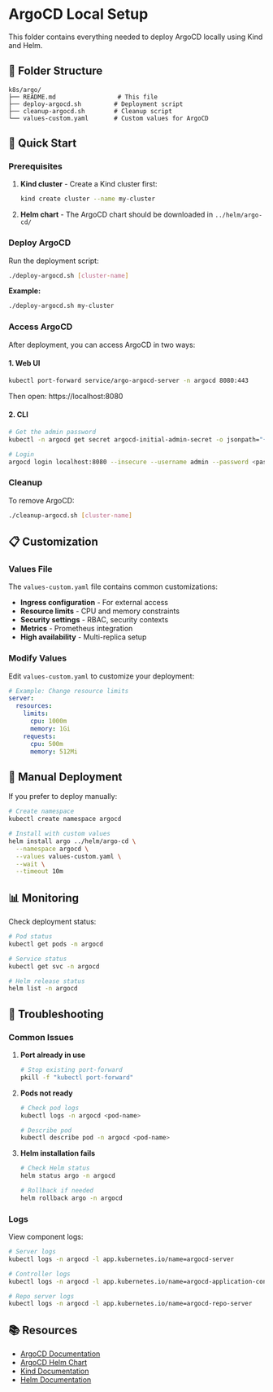 # ArgoCD Local Setup

This folder contains everything needed to deploy ArgoCD locally using Kind and Helm.

## 📁 Folder Structure

```
k8s/argo/
├── README.md                 # This file
├── deploy-argocd.sh         # Deployment script
├── cleanup-argocd.sh        # Cleanup script
└── values-custom.yaml       # Custom values for ArgoCD
```

## 🚀 Quick Start

### Prerequisites

1. **Kind cluster** - Create a Kind cluster first:
   ```bash
   kind create cluster --name my-cluster
   ```

2. **Helm chart** - The ArgoCD chart should be downloaded in `../helm/argo-cd/`

### Deploy ArgoCD

Run the deployment script:
```bash
./deploy-argocd.sh [cluster-name]
```

**Example:**
```bash
./deploy-argocd.sh my-cluster
```

### Access ArgoCD

After deployment, you can access ArgoCD in two ways:

#### 1. Web UI
```bash
kubectl port-forward service/argo-argocd-server -n argocd 8080:443
```
Then open: https://localhost:8080

#### 2. CLI
```bash
# Get the admin password
kubectl -n argocd get secret argocd-initial-admin-secret -o jsonpath="{.data.password}" | base64 -d

# Login
argocd login localhost:8080 --insecure --username admin --password <password>
```

### Cleanup

To remove ArgoCD:
```bash
./cleanup-argocd.sh [cluster-name]
```

## 📋 Customization

### Values File

The `values-custom.yaml` file contains common customizations:

- **Ingress configuration** - For external access
- **Resource limits** - CPU and memory constraints
- **Security settings** - RBAC, security contexts
- **Metrics** - Prometheus integration
- **High availability** - Multi-replica setup

### Modify Values

Edit `values-custom.yaml` to customize your deployment:

```yaml
# Example: Change resource limits
server:
  resources:
    limits:
      cpu: 1000m
      memory: 1Gi
    requests:
      cpu: 500m
      memory: 512Mi
```

## 🔧 Manual Deployment

If you prefer to deploy manually:

```bash
# Create namespace
kubectl create namespace argocd

# Install with custom values
helm install argo ../helm/argo-cd \
  --namespace argocd \
  --values values-custom.yaml \
  --wait \
  --timeout 10m
```

## 📊 Monitoring

Check deployment status:
```bash
# Pod status
kubectl get pods -n argocd

# Service status
kubectl get svc -n argocd

# Helm release status
helm list -n argocd
```

## 🐛 Troubleshooting

### Common Issues

1. **Port already in use**
   ```bash
   # Stop existing port-forward
   pkill -f "kubectl port-forward"
   ```

2. **Pods not ready**
   ```bash
   # Check pod logs
   kubectl logs -n argocd <pod-name>
   
   # Describe pod
   kubectl describe pod -n argocd <pod-name>
   ```

3. **Helm installation fails**
   ```bash
   # Check Helm status
   helm status argo -n argocd
   
   # Rollback if needed
   helm rollback argo -n argocd
   ```

### Logs

View component logs:
```bash
# Server logs
kubectl logs -n argocd -l app.kubernetes.io/name=argocd-server

# Controller logs
kubectl logs -n argocd -l app.kubernetes.io/name=argocd-application-controller

# Repo server logs
kubectl logs -n argocd -l app.kubernetes.io/name=argocd-repo-server
```

## 📚 Resources

- [ArgoCD Documentation](https://argo-cd.readthedocs.io/)
- [ArgoCD Helm Chart](https://github.com/argoproj/argo-helm/tree/main/charts/argo-cd)
- [Kind Documentation](https://kind.sigs.k8s.io/docs/)
- [Helm Documentation](https://helm.sh/docs/) 